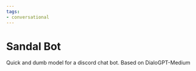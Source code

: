 ```yaml
---
tags:
- conversational
---
```


# Sandal Bot

Quick and dumb model for a discord chat bot. Based on DialoGPT-Medium